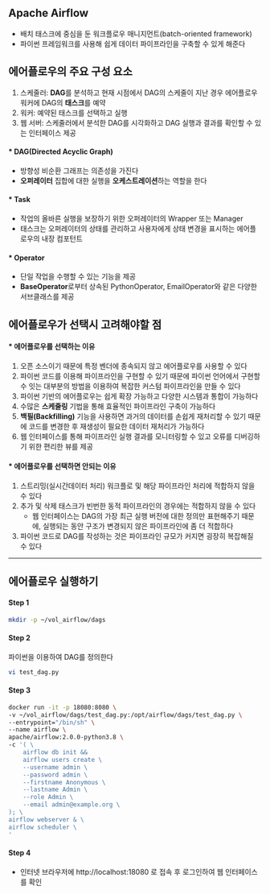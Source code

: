 ## Apache Airflow
  - 배치 태스크에 중심을 둔 워크플로우 매니지먼트(batch-oriented framework)
  - 파이썬 프레임워크를 사용해 쉽게 데이터 파이프라인을 구축할 수 있게 해준다

## 에어플로우의 주요 구성 요소
  1. 스케줄러: **DAG**를 분석하고 현재 시점에서 DAG의 스케줄이 지난 경우 에어플로우 워커에 DAG의 **태스크**를 예약
  2. 워커: 예약된 태스크를 선택하고 실행
  3. 웹 서버: 스케줄러에서 분석한 DAG를 시각화하고 DAG 실행과 결과를 확인할 수 있는 인터페이스 제공

  #### * DAG(Directed Acyclic Graph)
  - 방향성 비순환 그래프는 의존성을 가진다
  - **오퍼레이터** 집합에 대한 실행을 **오케스트레이션**하는 역할을 한다

  #### * Task
  - 작업의 올바른 실행을 보장하기 위한 오퍼레이터의 Wrapper 또는 Manager
  - 태스크는 오퍼레이터의 상태를 관리하고 사용자에게 상태 변경을 표시하는 에어플로우의 내장 컴포턴트

  #### * Operator
  - 단일 작업을 수행할 수 있는 기능을 제공
  - **BaseOperator**로부터 상속된 PythonOperator, EmailOperator와 같은 다양한 서브클래스를 제공
  
## 에어플로우가 선택시 고려해야할 점
  #### * 에어플로우를 선택하는 이유  
  1. 오픈 소스이기 때문에 특정 벤더에 종속되지 않고 에어플로우를 사용할 수 있다
  2. 파이썬 코드를 이용해 파이프라인을 구현할 수 있기 때문에 파이썬 언어에서 구현할 수 잇는 대부분의 방법을 이용하여 복잡한 커스텀 파이프라인을 만들 수 있다
  3. 파이썬 기반의 에어플로우는 쉽게 확장 가능하고 다양한 시스템과 통합이 가능하다
  4. 수많은 **스케줄링** 기법을 통해 효율적인 파이프라인 구축이 가능하다
  5. **백필(Backfilling)** 기능을 사용하면 과거의 데이터를 손쉽게 재처리할 수 있기 때문에 코드를 변경한 후 재생성이 필요한 데이터 재처리가 가능하다
  6. 웹 인터페이스를 통해 파이프라인 실행 결과를 모니터링할 수 있고 오류를 디버깅하기 위한 편리한 뷰를 제공
    
  #### * 에어플로우를 선택하면 안되는 이유
  1. 스트리밍(실시간데이터 처리) 워크플로 및 해당 파이프라인 처리에 적합하지 않을 수 있다
  2. 추가 및 삭제 태스크가 빈번한 동적 파이프라인의 경우에는 적합하지 않을 수 있다
     * 웹 인터페이스는 DAG의 가장 최근 실행 버전에 대한 정의만 표현해주기 때문에, 실행되는 동안 구조가 변경되지 않은 파이프라인에 좀 더 적합하다
  3. 파이썬 코드로 DAG를 작성하는 것은 파이프라인 규모가 커지면 굉장히 복잡해질 수 있다
---

## 에어플로우 실행하기
#### Step 1
~~~sh
mkdir -p ~/vol_airflow/dags
~~~

#### Step 2
파이썬을 이용하여 DAG를 정의한다
~~~sh
vi test_dag.py
~~~

#### Step 3
~~~sh
docker run -it -p 18080:8080 \
-v ~/vol_airflow/dags/test_dag.py:/opt/airflow/dags/test_dag.py \
--entrypoint="/bin/sh" \
--name airflow \
apache/airflow:2.0.0-python3.8 \
-c '( \
    airflow db init &&
    airflow users create \
    --username admin \
    --password admin \
    --firstname Anonymous \
    --lastname Admin \
    --role Admin \
    --email admin@example.org \
); \
airflow webserver & \
airflow scheduler \
'
~~~

#### Step 4
  * 인터넷 브라우저에 http://localhost:18080 로 접속 후 로그인하여 웹 인터페이스를 확인
